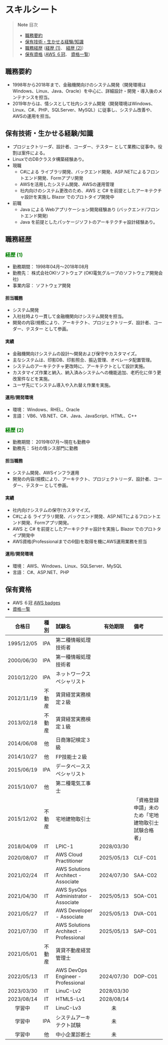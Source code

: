 # スキルシート

> **Note**
> 目次
> - [職務要約](#職務要約)
> - [保有技術・生かせる経験/知識](#保有技術・生かせる経験/知識)
> - [職務経歴](#職務経歴) ([経歴 (1)](#経歴-(1))、 [経歴 (2)](#経歴-(2)))
> - [保有資格](#保有資格) ([AWS ６冠](https://www.credly.com/users/tomokuni-sekiya/badges)、  [資格一覧](https://1drv.ms/x/s!AhO5VeFzguBkgZVR9KpNu_DoO_I07w?e=JndUzP))


## 職務要約
- 1998年から2018年まで、金融機関向けのシステム開発（開発環境はWindows、Linux、Java、Oracle）を中心に、詳細設計・開発・導入後のメンテナンスを担当。
- 2019年からは、情シスとして社内システム開発（開発環境はWindows、Linux、C#、PHP、SQLServer、MySQL）に従事し、システム改善や、AWSの運用を担当。


## 保有技術・生かせる経験/知識
- プロジェクトリーダ、設計者、コーダー、テスター として業務に従事中。役割は案件による。
- LinuxでのDBクラスタ構築経験あり。
- 現職
  - C#による ライブラリ開発、バックエンド開発、ASP.NETによるフロントエンド開発、Formアプリ開発
  - AWSを活用したシステム開発、AWSの運用管理
  - 社内向けのシステム更改のため、AWS と C# を前提としたアーキテクチャ設計を実施し Blazor でのプロトタイプ開発中
- 前職
  - Java による Webアプリケーション開発経験あり (バックエンド/フロントエンド開発)
  - Java を前提としたパッケージソフトのアーキテクチャ設計経験あり。

## 職務経歴
### <font color="Green">経歴 (1)</font>
- 勤務期間： 1998年04月～2018年08月
- 勤務先： 株式会社OKIソフトウェア (OKI電気グループのソフトウェア開発会社)
- 事業内容： ソフトウェア開発
#### 担当職務
- システム開発 
- 入社社時より一貫して金融機関向けシステム開発を担当。
- 開発の内容/規模により、アーキテクト、プロジェクトリーダ、設計者、コーダー、テスター として参画。 
#### 実績 
- 金融機関向けシステムの設計～開発および保守やカスタマイズ。
- 主なシステムは、印影DB、印影照合、振込管理、オペレータ配置管理。
- システムのアーキテクチャ更改時に、アーキテクトとして設計実施。
- カスタマイズ作業と納入、納入済みシステムへの機能追加、老朽化に伴う更改案件などを実施。 
- ユーザ先にてシステム導入や入れ替え作業を実施。 
#### 運用/開発環境 
- 環境： Windows、RHEL、Oracle 
- 言語： VB6、VB.NET、C#、Java、JavaScript、HTML、C++ 


### <font color="Green">経歴 (2)</font>
- 勤務期間： 2019年07月～現在も勤務中
- 勤務先： S社の情シス部門に勤務
#### 担当職務
- システム開発、AWSインフラ運用
- 開発の内容/規模により、アーキテクト、プロジェクトリーダ、設計者、コーダー、テスター として参画。 
#### 実績
- 社内向けシステムの保守/カスタマイズ。
- C#による ライブラリ開発、バックエンド開発、ASP.NETによるフロントエンド開発、Formアプリ開発。
- AWS と C# を前提としたアーキテクチャ設計を実施し Blazor でのプロトタイプ開発中
- AWS資格(Professionalまでの6個)を取得を機にAWS運用業務を担当
#### 運用/開発環境
- 環境： AWS、Windows、Linux、SQLServer、MySQL 
- 言語： C#、ASP.NET、PHP


## 保有資格
- AWS ６冠 [AWS badges](https://www.credly.com/users/tomokuni-sekiya/badges)
- [資格一覧](https://1drv.ms/x/s!AhO5VeFzguBkgZVR9KpNu_DoO_I07w?e=JndUzP)  

|合格日|種別|試験名|有効期限|備考|
|:--:|:--:|:--|:--:|:--|
|1995/12/05|IPA|第二種情報処理技術者|||
|2000/06/30|IPA|第一種情報処理技術者|||
|2010/12/20|IPA|ネットワークスペシャリスト||
|2012/11/19|不動産|賃貸経営実務検定２級|||
|2013/02/18|不動産|賃貸経営実務検定１級|||
|2014/06/08|他|日商簿記検定３級|||
|2014/10/27|他|FP技能士２級|||
|2015/06/19|IPA|データベーススペシャリスト|||
|2015/10/07|他|第二種電気工事士|||
|2015/12/02|不動産|宅地建物取引士||「資格登録申請」未のため「宅地建物取引士試験合格者」|
|2018/04/09|IT|LPIC-1|2028/03/30||
|2020/08/07|IT|AWS Cloud Practitioner|2025/05/13|CLF-C01|
|2021/02/24|IT|AWS Solutions Architect - Associate|2024/07/30|SAA-C02|
|2021/04/30|IT|AWS SysOps Administrator - Associate|2025/05/13|SOA-C01|
|2021/05/27|IT|AWS Developer - Associate|2025/05/13|DVA-C01|
|2021/07/30|IT|AWS Solutions Architect - Professional|2025/05/13|SAP-C01|
|2021/05/01|不動産|賃貸不動産経営管理士||
|2022/05/13|IT|AWS DevOps Engineer - Professional|2024/07/30|DOP-C01|
|2023/03/30|IT|LinuC-Lv2|2028/03/30||
|2023/08/14|IT|HTML5-Lv1|2028/08/14||
|学習中|IT|LinuC-Lv3|未||
|学習中|IPA|システムアーキテクト試験|未||
|学習中|他|中小企業診断士|未||
